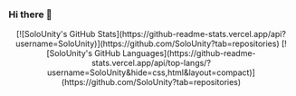 ### Hi there 👋
<div align = "center">
[![SoloUnity's GitHub Stats](https://github-readme-stats.vercel.app/api?username=SoloUnity)](https://github.com/SoloUnity?tab=repositories)
[![SoloUnity's GitHub Languages](https://github-readme-stats.vercel.app/api/top-langs/?username=SoloUnity&hide=css,html&layout=compact)](https://github.com/SoloUnity?tab=repositories)
</div>


<!--
**SoloUnity/SoloUnity** is a ✨ _special_ ✨ repository because its `README.md` (this file) appears on your GitHub profile.

Here are some ideas to get you started:

- 🔭 I’m currently working on ...
- 🌱 I’m currently learning ...
- 👯 I’m looking to collaborate on ...
- 🤔 I’m looking for help with ...
- 💬 Ask me about ...
- 📫 How to reach me: ...
- 😄 Pronouns: ...
- ⚡ Fun fact: ...
-->
